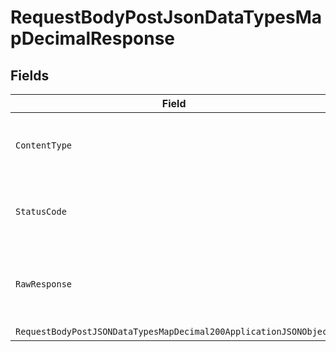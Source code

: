 # RequestBodyPostJsonDataTypesMapDecimalResponse


## Fields

| Field                                                                                                                                           | Type                                                                                                                                            | Required                                                                                                                                        | Description                                                                                                                                     |
| ----------------------------------------------------------------------------------------------------------------------------------------------- | ----------------------------------------------------------------------------------------------------------------------------------------------- | ----------------------------------------------------------------------------------------------------------------------------------------------- | ----------------------------------------------------------------------------------------------------------------------------------------------- |
| `ContentType`                                                                                                                                   | *string*                                                                                                                                        | :heavy_check_mark:                                                                                                                              | HTTP response content type for this operation                                                                                                   |
| `StatusCode`                                                                                                                                    | *int*                                                                                                                                           | :heavy_check_mark:                                                                                                                              | HTTP response status code for this operation                                                                                                    |
| `RawResponse`                                                                                                                                   | [HttpResponseMessage](https://learn.microsoft.com/en-us/dotnet/api/system.net.http.httpresponsemessage?view=net-5.0)                            | :heavy_minus_sign:                                                                                                                              | Raw HTTP response; suitable for custom response parsing                                                                                         |
| `RequestBodyPostJSONDataTypesMapDecimal200ApplicationJSONObject`                                                                                | [RequestBodyPostJSONDataTypesMapDecimal200ApplicationJSON](../../models/operations/RequestBodyPostJSONDataTypesMapDecimal200ApplicationJSON.md) | :heavy_minus_sign:                                                                                                                              | OK                                                                                                                                              |